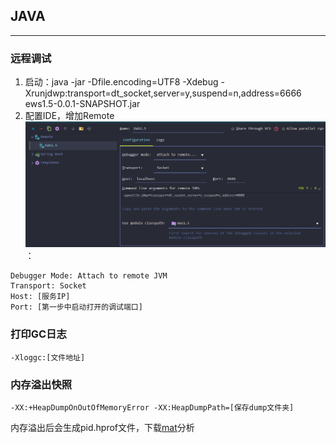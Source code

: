 ## JAVA

---

### 远程调试
1. 启动：java -jar -Dfile.encoding=UTF8 -Xdebug -Xrunjdwp:transport=dt_socket,server=y,suspend=n,address=6666 ews1.5-0.0.1-SNAPSHOT.jar
2. 配置IDE，增加Remote![Remote](./img/1.png)：
```
Debugger Mode: Attach to remote JVM
Transport: Socket
Host: [服务IP]
Port: [第一步中启动打开的调试端口]
```

### 打印GC日志
```
-Xloggc:[文件地址]
```

### 内存溢出快照
```
-XX:+HeapDumpOnOutOfMemoryError -XX:HeapDumpPath=[保存dump文件夹]
```
内存溢出后会生成pid.hprof文件，下载[mat](https://www.eclipse.org/mat/downloads.php)分析